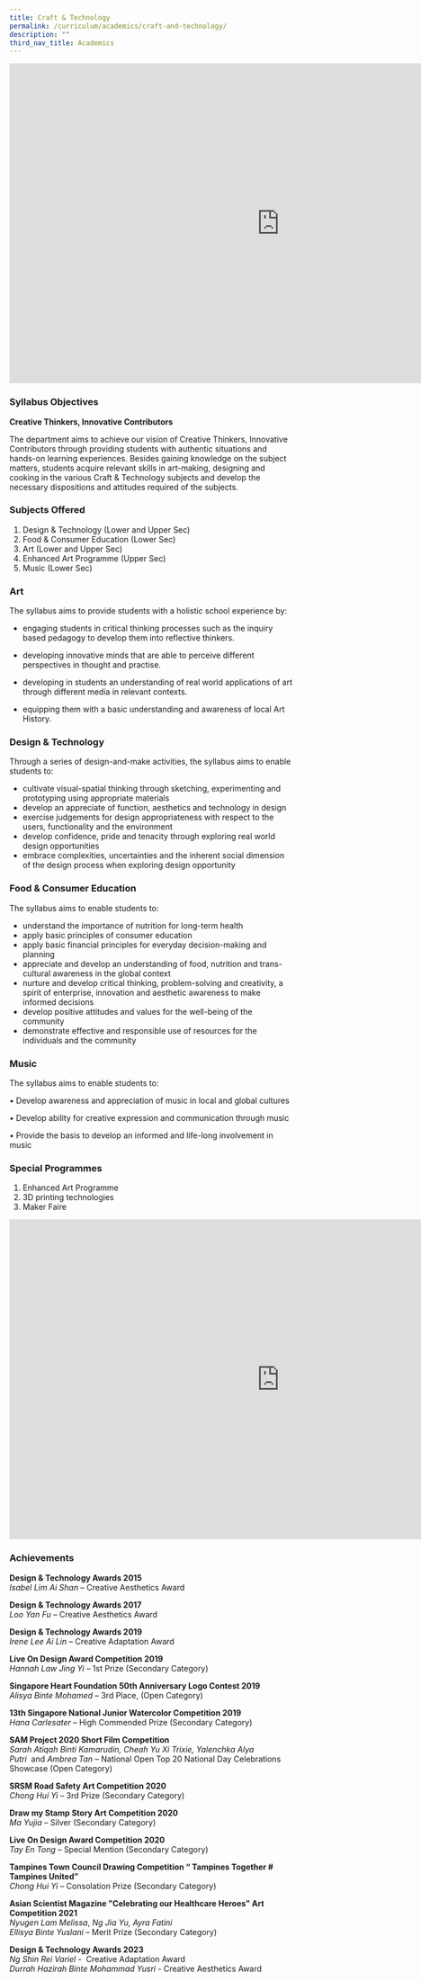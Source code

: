 ```yaml
---
title: Craft & Technology
permalink: /curriculum/academics/craft-and-technology/
description: ""
third_nav_title: Academics
---
```

<iframe allowfullscreen="true" height="569" width="960" frameborder="0" src="https://docs.google.com/presentation/d/19jeeYVlmHAhYd9PDoyG-aqCkXSAdCsARsICeAqJ1UPo/embed?start=true&amp;loop=true&amp;delayms=3000"></iframe>

### Syllabus Objectives

**Creative Thinkers, Innovative Contributors**  
  
The department aims to achieve our vision of Creative Thinkers, Innovative Contributors through providing students with authentic situations and hands-on learning experiences. Besides gaining knowledge on the subject matters, students acquire relevant skills in art-making, designing and cooking in the various Craft &amp; Technology subjects and develop the necessary dispositions and attitudes required of the subjects.

### Subjects Offered
  
1. Design &amp; Technology (Lower and Upper Sec)  
2. Food &amp; Consumer Education (Lower Sec)  
3. Art (Lower and Upper Sec)
4. Enhanced Art Programme (Upper Sec)&nbsp;
5. Music (Lower Sec)

### Art

The syllabus aims to provide students with a holistic school experience by:

- engaging students in critical thinking processes such as the inquiry based pedagogy to develop them into reflective thinkers.&nbsp;

- developing innovative minds that are able to perceive different perspectives in thought and practise.

- developing in students an understanding of real world applications of art through different media in relevant contexts.&nbsp;

- equipping them with a basic understanding and awareness of local Art History.

### Design &amp; Technology

Through a series of design-and-make activities, the syllabus aims to enable students to:

- cultivate visual-spatial thinking through sketching, experimenting and prototyping using appropriate materials
- develop an appreciate of function, aesthetics and technology in design
- exercise judgements for design appropriateness with respect to the users, functionality and the environment
- develop confidence, pride and tenacity through exploring real world design opportunities
- embrace complexities, uncertainties and the inherent social dimension of the design process when exploring design opportunity

### Food &amp; Consumer Education

The syllabus aims to enable students to:

- understand the importance of nutrition for long-term health
- apply basic principles of consumer education
- apply basic financial principles for everyday decision-making and planning
- appreciate and develop an understanding of food, nutrition and trans-cultural awareness in the global context
- nurture and develop critical thinking, problem-solving and creativity, a spirit of enterprise, innovation and aesthetic awareness to make informed decisions
- develop positive attitudes and values for the well-being of the community
- demonstrate effective and responsible use of resources for the individuals and the community

### Music


The syllabus aims to enable students to:

• Develop awareness and appreciation of music in local and global cultures&nbsp;

• Develop ability for creative expression and communication through music&nbsp;

• Provide the basis to develop an informed and life-long involvement in music


### Special Programmes

1.  Enhanced Art Programme
2.  3D printing technologies  
3.  Maker Faire

<iframe allowfullscreen="true" height="569" width="960" frameborder="0" src="https://docs.google.com/presentation/d/1p00vyfVyMWWm5axjJ-DILft8fGRKObswv5DCnkKFnYs/embed?start=true&amp;loop=true&amp;delayms=3000"></iframe>

### Achievements

**Design &amp; Technology Awards 2015** <br>
_Isabel Lim Ai Shan_&nbsp;– Creative Aesthetics Award

**Design &amp; Technology Awards 2017** <br>
_Loo Yan Fu_&nbsp;– Creative Aesthetics Award

**Design &amp; Technology Awards 2019**  <br>
_Irene Lee Ai Lin_&nbsp;– Creative Adaptation Award

**Live On Design Award Competition 2019**  <br>
_Hannah Law Jing Yi_&nbsp;– 1st Prize (Secondary Category)

**Singapore Heart Foundation 50th Anniversary Logo Contest 2019**  <br>
_Alisya Binte Mohamed_&nbsp;– 3rd Place, (Open Category)

**13th Singapore National Junior Watercolor Competition 2019**  <br>
_Hana Carlesater_&nbsp;– High Commended Prize (Secondary Category)

**SAM Project 2020 Short Film Competition**  <br>
_Sarah Atiqah Binti Kamarudin, Cheah Yu Xi Trixie, Yalenchka Alya Putri_&nbsp;&nbsp;and&nbsp;_Ambrea Tan_&nbsp;– National Open Top 20 National Day Celebrations Showcase (Open Category)

**SRSM Road Safety Art Competition 2020**  <br>
_Chong Hui Yi_&nbsp;– 3rd Prize (Secondary Category)

**Draw my Stamp Story Art Competition 2020**  <br>
_Ma Yujia_&nbsp;– Silver (Secondary Category)

**Live On Design Award Competition 2020**  <br>
_Tay En Tong_&nbsp;– Special Mention (Secondary Category)

**Tampines Town Council Drawing Competition “ Tampines Together # Tampines United”**  <br>
_Chong Hui Yi_&nbsp;– Consolation Prize (Secondary Category)

**Asian Scientist Magazine "Celebrating our Healthcare Heroes" Art Competition 2021**  <br>
_Nyugen Lam Melissa_,&nbsp;_Ng Jia Yu, Ayra Fatini_<br>_Ellisya Binte Yuslani_&nbsp;– Merit Prize (Secondary Category)

**Design &amp; Technology Awards 2023**  <br>
_Ng Shin Rei Variel_&nbsp;\-&nbsp;&nbsp;Creative Adaptation Award<br>
_Durrah Hazirah Binte Mohammad Yusri_&nbsp;\-&nbsp;Creative Aesthetics Award

